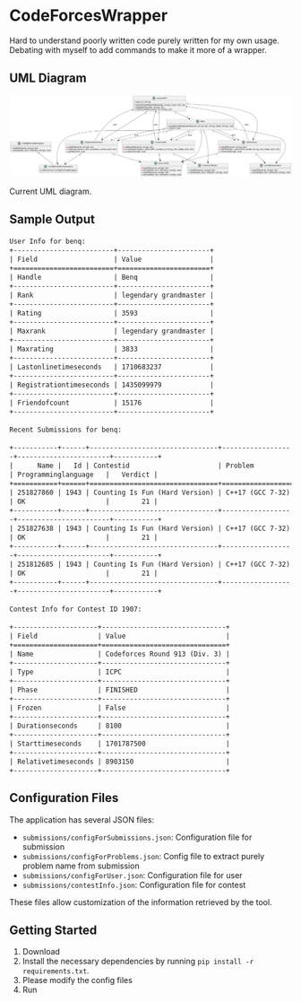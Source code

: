 # CodeForcesWrapper
Hard to understand poorly written code purely written for my own usage. Debating with myself to add commands to make it more of a wrapper.


## UML Diagram

![UML Diagram](UML/full_UML.png)

Current UML diagram.

## Sample Output
```
User Info for benq:
+-------------------------+-----------------------+
| Field                   | Value                 |
+=========================+=======================+
| Handle                  | Benq                  |
+-------------------------+-----------------------+
| Rank                    | legendary grandmaster |
+-------------------------+-----------------------+
| Rating                  | 3593                  |
+-------------------------+-----------------------+
| Maxrank                 | legendary grandmaster |
+-------------------------+-----------------------+
| Maxrating               | 3833                  |
+-------------------------+-----------------------+
| Lastonlinetimeseconds   | 1710683237            |
+-------------------------+-----------------------+
| Registrationtimeseconds | 1435099979            |
+-------------------------+-----------------------+
| Friendofcount           | 15176                 |
+-------------------------+-----------------------+

Recent Submissions for benq:

+-----------+------+--------------------------------+------------------+-----------------------+-----------+
|      Name |   Id | Contestid                      | Problem          | Programminglanguage   |   Verdict |
+===========+======+================================+==================+=======================+===========+
| 251827860 | 1943 | Counting Is Fun (Hard Version) | C++17 (GCC 7-32) | OK                    |        21 |
+-----------+------+--------------------------------+------------------+-----------------------+-----------+
| 251827638 | 1943 | Counting Is Fun (Hard Version) | C++17 (GCC 7-32) | OK                    |        21 |
+-----------+------+--------------------------------+------------------+-----------------------+-----------+
| 251812685 | 1943 | Counting Is Fun (Hard Version) | C++17 (GCC 7-32) | OK                    |        21 |
+-----------+------+--------------------------------+------------------+-----------------------+-----------+

Contest Info for Contest ID 1907:

+---------------------+-------------------------------+
| Field               | Value                         |
+=====================+===============================+
| Name                | Codeforces Round 913 (Div. 3) |
+---------------------+-------------------------------+
| Type                | ICPC                          |
+---------------------+-------------------------------+
| Phase               | FINISHED                      |
+---------------------+-------------------------------+
| Frozen              | False                         |
+---------------------+-------------------------------+
| Durationseconds     | 8100                          |
+---------------------+-------------------------------+
| Starttimeseconds    | 1701787500                    |
+---------------------+-------------------------------+
| Relativetimeseconds | 8903150                       |
+---------------------+-------------------------------+
```


## Configuration Files

The application has several JSON files:

- `submissions/configForSubmissions.json`: Configuration file for submission
- `submissions/configForProblems.json`: Config file to extract purely problem name from submission
- `submissions/configForUser.json`: Configuration file for user
- `submissions/contestInfo.json`: Configuration file for contest

These files allow customization of the information retrieved by the tool.


## Getting Started

1. Download
2. Install the necessary dependencies by running `pip install -r requirements.txt`.
3. Please modify the config files
4. Run
